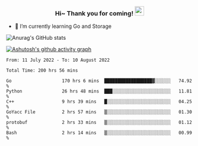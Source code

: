 <h3 align="center">
    Hi~ Thank you for coming!
    <img src="https://media.giphy.com/media/hvRJCLFzcasrR4ia7z/giphy.gif" width="25px">
</h3>

<!--
**pineapple-man/pineapple-man** is a ✨ _special_ ✨ repository because its `README.md` (this file) appears on your GitHub profile.

Here are some ideas to get you started:
- 🔭 I’m currently working on ...
- 🤔 I’m looking for help with ...
- 💬 Ask me about ...
- 📫 How to reach me: ...
- 😄 Pronouns: ...
- ⚡ Fun fact: 
- 👯 I’m looking to collaborate on kubernetes
-->
- 🌱 I’m currently learning Go and Storage


![Anurag's GitHub stats](https://github-readme-stats.vercel.app/api?username=pineapple-man&show_icons=true&theme=radical)


[![Ashutosh's github activity graph](https://activity-graph.herokuapp.com/graph?username=pineapple-man&bg_color=fffff0&color=708090&line=24292e&point=24292e&area=true&hide_border=true)](https://github.com/ashutosh00710/github-readme-activity-graph)

<!--START_SECTION:waka-->

```text
From: 11 July 2022 - To: 10 August 2022

Total Time: 200 hrs 56 mins

Go                   170 hrs 6 mins  ██████████████████▓░░░░░░   74.92 %
Python               26 hrs 48 mins  ███░░░░░░░░░░░░░░░░░░░░░░   11.81 %
C++                  9 hrs 39 mins   █░░░░░░░░░░░░░░░░░░░░░░░░   04.25 %
GoYacc File          2 hrs 57 mins   ▒░░░░░░░░░░░░░░░░░░░░░░░░   01.30 %
protobuf             2 hrs 33 mins   ▒░░░░░░░░░░░░░░░░░░░░░░░░   01.12 %
Bash                 2 hrs 14 mins   ▒░░░░░░░░░░░░░░░░░░░░░░░░   00.99 %
```

<!--END_SECTION:waka-->
